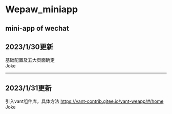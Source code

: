 # Wepaw_miniapp
mini-app of wechat
---
## 2023/1/30更新  
基础配置及五大页面确定  
Joke

---
## 2023/1/31更新
引入vant组件库，具体方法 https://vant-contrib.gitee.io/vant-weapp/#/home  
Joke  


